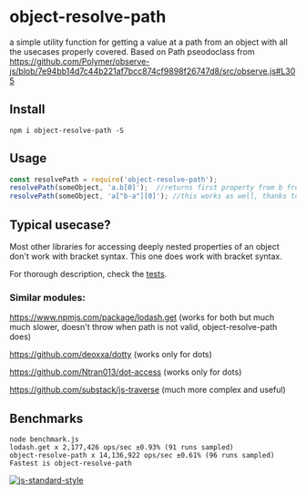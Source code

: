 # object-resolve-path
a simple utility function for getting a value at a path from an object with all the usecases properly covered.
Based on Path pseodoclass from https://github.com/Polymer/observe-js/blob/7e94bb14d7c44b221af7bcc874cf9898f26747d8/src/observe.js#L305

## Install
```
npm i object-resolve-path -S
```

## Usage

```javascript
const resolvePath = require('object-resolve-path');
resolvePath(someObject, 'a.b[0]');	//returns first property from b from a from someObject
resolvePath(someObject, 'a["b-a"][0]');	//this works as well, thanks to the parser/statemachine
```

## Typical usecase?
Most other libraries for accessing deeply nested properties of an object don't work with bracket syntax. This one does work with bracket syntax.

For thorough description, check the [tests](https://github.com/capaj/object-resolve-path/blob/master/test/object-resolve-path.spec.js).

### Similar modules:

https://www.npmjs.com/package/lodash.get (works for both but much much slower, doesn't throw when path is not valid, object-resolve-path does)

https://github.com/deoxxa/dotty (works only for dots)

https://github.com/Ntran013/dot-access  (works only for dots)

https://github.com/substack/js-traverse (much more complex and useful)


## Benchmarks

```
node benchmark.js
lodash.get x 2,177,426 ops/sec ±0.93% (91 runs sampled)
object-resolve-path x 14,136,922 ops/sec ±0.61% (96 runs sampled)
Fastest is object-resolve-path

```

[![js-standard-style](https://cdn.rawgit.com/feross/standard/master/badge.svg)](https://github.com/feross/standard)

